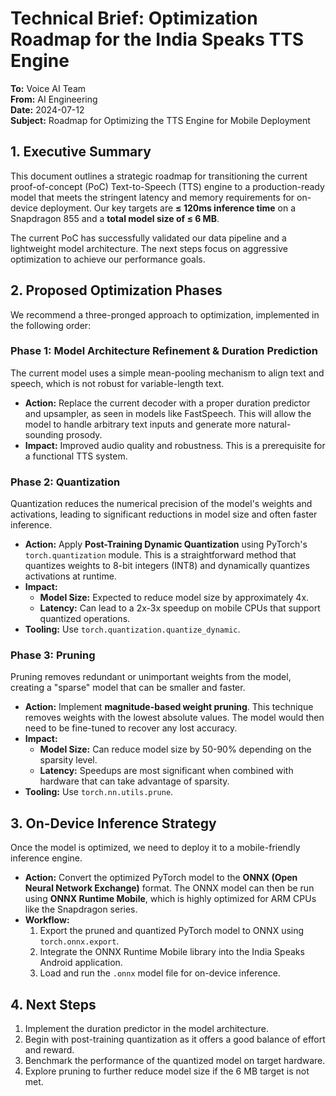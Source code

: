 # Technical Brief: Optimization Roadmap for the India Speaks TTS Engine

**To:** Voice AI Team  
**From:** AI Engineering  
**Date:** 2024-07-12  
**Subject:** Roadmap for Optimizing the TTS Engine for Mobile Deployment

## 1. Executive Summary

This document outlines a strategic roadmap for transitioning the current proof-of-concept (PoC) Text-to-Speech (TTS) engine to a production-ready model that meets the stringent latency and memory requirements for on-device deployment. Our key targets are **≤ 120ms inference time** on a Snapdragon 855 and a **total model size of ≤ 6 MB**.

The current PoC has successfully validated our data pipeline and a lightweight model architecture. The next steps focus on aggressive optimization to achieve our performance goals.

## 2. Proposed Optimization Phases

We recommend a three-pronged approach to optimization, implemented in the following order:

### Phase 1: Model Architecture Refinement & Duration Prediction

The current model uses a simple mean-pooling mechanism to align text and speech, which is not robust for variable-length text.

*   **Action:** Replace the current decoder with a proper duration predictor and upsampler, as seen in models like FastSpeech. This will allow the model to handle arbitrary text inputs and generate more natural-sounding prosody.
*   **Impact:** Improved audio quality and robustness. This is a prerequisite for a functional TTS system.

### Phase 2: Quantization

Quantization reduces the numerical precision of the model's weights and activations, leading to significant reductions in model size and often faster inference.

*   **Action:** Apply **Post-Training Dynamic Quantization** using PyTorch's `torch.quantization` module. This is a straightforward method that quantizes weights to 8-bit integers (INT8) and dynamically quantizes activations at runtime.
*   **Impact:**
    *   **Model Size:** Expected to reduce model size by approximately 4x.
    *   **Latency:** Can lead to a 2x-3x speedup on mobile CPUs that support quantized operations.
*   **Tooling:** Use `torch.quantization.quantize_dynamic`.

### Phase 3: Pruning

Pruning removes redundant or unimportant weights from the model, creating a "sparse" model that can be smaller and faster.

*   **Action:** Implement **magnitude-based weight pruning**. This technique removes weights with the lowest absolute values. The model would then need to be fine-tuned to recover any lost accuracy.
*   **Impact:**
    *   **Model Size:** Can reduce model size by 50-90% depending on the sparsity level.
    *   **Latency:** Speedups are most significant when combined with hardware that can take advantage of sparsity.
*   **Tooling:** Use `torch.nn.utils.prune`.

## 3. On-Device Inference Strategy

Once the model is optimized, we need to deploy it to a mobile-friendly inference engine.

*   **Action:** Convert the optimized PyTorch model to the **ONNX (Open Neural Network Exchange)** format. The ONNX model can then be run using **ONNX Runtime Mobile**, which is highly optimized for ARM CPUs like the Snapdragon series.
*   **Workflow:**
    1.  Export the pruned and quantized PyTorch model to ONNX using `torch.onnx.export`.
    2.  Integrate the ONNX Runtime Mobile library into the India Speaks Android application.
    3.  Load and run the `.onnx` model file for on-device inference.

## 4. Next Steps

1.  Implement the duration predictor in the model architecture.
2.  Begin with post-training quantization as it offers a good balance of effort and reward.
3.  Benchmark the performance of the quantized model on target hardware.
4.  Explore pruning to further reduce model size if the 6 MB target is not met.
